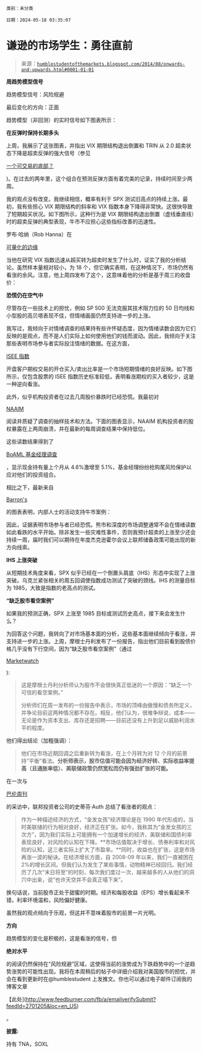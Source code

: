 ```

类别：未分类

日期：2024-05-18 03:35:07

```

# 谦逊的市场学生：勇往直前

> 来源：[`humblestudentofthemarkets.blogspot.com/2014/08/onwards-and-upwards.html#0001-01-01`](https://humblestudentofthemarkets.blogspot.com/2014/08/onwards-and-upwards.html#0001-01-01)

**周趋势模型信号**

趋势模型信号：风险规避

最后变化的方向：正面

趋势模型（非回测）的实时信号如下图表所示：

**在反弹时保持长期多头**

上周，我展示了这张图表，并指出 VIX 期限结构退出倒置和 TRIN 从 2.0 超卖状态下降是超卖反弹的强大信号（参见

[一个可交易的底部？](http://humblestudentofthemarkets.blogspot.com/2014/08/a-tradable-bottom.html)

)。在过去的两年里，这个组合在预测反弹方面有着完美的记录，持续时间至少两周。

我的观点没有改变。我继续相信，概率有利于 SPX 测试旧高点的持续上涨。最初，我有些担心 VIX 期限结构的斜率和 VIX 指数本身下降得非常快。这很快导致了短期超买状况。如下图所示，这种行为是 VIX 期限结构退出倒置（虚线垂直线）时的超卖反弹的典型表现，牛市不应担心这些指标改善的迅速性。

罗布·哈纳（Rob Hanna）在

[可量化的边缘](http://quantifiableedges.com/when-vix-quickly-moves-from-overbought-to-oversold/)

当他在研究 VIX 指数迅速从超买转为超卖时发生了什么时，证实了我的分析结论。虽然样本量相对较小，为 18 个，但它确实表明，在这种情况下，市场仍然有看涨的余风。注意，他上周四发布了这个，这意味着他的分析是基于周三的收盘价：

**恐慌仍在空气中**

尽管存在一些技术上的担忧，例如 SP 500 无法克服其技术阻力位的 50 日均线和小型股的高贝塔表现不佳，但情绪画面仍然支持进一步的上涨。

我写过，我倾向于对情绪调查的结果持有些许怀疑态度，因为情绪读数会因为它们反映的是观点，而不是人们实际上如何使用他们的钱而波动。因此，我倾向于关注那些表明市场参与者实际投注情绪的数据。在这方面，

[ISEE 指数](http://www.ise.com/market-data/isee-index/)

开盘客户期权交易的开仓买入/卖出比率是一个市场短期情绪的良好反映。如下图所示，仅包含股票的 ISEE 指数历史标准较低，表明看涨期权的买入者较少，这是一种逆向看涨。

此外，似乎机构投资者在过去几周股价暴跌时已经恐慌。我最初对

[NAAIM](http://www.naaim.org/newsresources/naaim-exposure-index/)

阅读并质疑了调查的抽样技术和方法。下面的图表显示，NAAIM 机构投资者的股权暴露在上两周崩溃，并在最新的每周调查结果中保持低位。

这些读数结果得到了

[BoAML 基金经理调查](http://www.ifre.com/investors-move-into-cash-bracing-for-market-sell-off/21159608.article)

，显示现金持有量上个月从 4.6%激增至 5.1%，基金经理纷纷抢购尾风险保护以应对他们的投资组合。

相比之下，最新来自

[Barron's](http://online.barrons.com/public/page/9_0210-instrans.html)

的图表表明，内部人士的活动支持牛市案例：

因此，证据表明市场参与者已经恐慌。熊市和深度的市场调整通常不会在情绪读数如此看跌的水平开始。除非发生一些灾难性事件，否则我预计超卖的上涨至少还会持续一周，届时我们可以期待在年度杰克逊霍尔会议上联邦储备政策可能出现的新方向线索。

**IHS 上涨突破**

从短期技术角度来看，SPX 似乎已经在一个倒置头肩底（IHS）形态中实现了上涨突破。乌克兰紧张相关的周五回调使指数成功测试了突破的颈线。IHS 的测量目标为 1985，大致是指数的老高点的测试。

**“缺乏股市看空案例”**

如果我的预测正确，SPX 上涨至 1985 目标或测试历史高点，接下来会发生什么？

为回答这个问题，我转向了对市场基本面的分析，这些基本面继续倾向于看涨，并支持进一步的上涨。上周，摩根士丹利发布了一份报告，指出他们目前看到股债价格几乎没有下行空间，因为“缺乏股市看空案例”（通过

[Marketwatch](http://blogs.marketwatch.com/thetell/2014/08/11/morgan-stanley-theres-a-lack-of-a-bear-case-case-for-stocks/)

):

> 这是摩根士丹利分析师认为股市不会很快真正低迷的一个原因：“缺乏一个可信的看空案例。”
> 
> 分析师们在周一发布的一份报告中表示，市场的顶峰由傲慢和债务所定义，并争论目前这两种情况都不存在。相反，他们认为，很难争辩说，成本——无论是作为资本支出、库存还是招聘——目前还没有上升到足以威胁利润水平的程度。

他们得出结论（加粗强调）：

> 他们在市场近期回调之后重新转为看涨，在上个月转为对 12 个月的前景持“平衡”看法。**分析师表示，股市估值可能会因为经济好转、实际收益率提高（且通胀率低）、美联储政策仍然宽松而仍有强劲扩张的可能。**

在一次与

[巴伦周刊](http://online.barrons.com/news/articles/SB50001424053111904537004580087582887864558)

的采访中，联邦投资者公司的史蒂芬·Auth 总结了看涨者的观点：

> 作为一种描述经济的方式，“金发女孩”经济理论是在 1990 年代形成的，当时美联储的行为相对良好，经济正在扩张。如今，我称其为“金发女孩的三次方”，因为我们实际上可能拥有一个加速增长的经济，美联储和国债利率表现良好，对风险的认知在下降。**市场估值取决于增长、债券利率和对风险的认知，这三者实际上扩大了市盈率。**同时，收益也在扩张，这是市场再涨一波的秘诀。在经济增长方面，自 2008-09 年以来，我们一直被困在 2%的增长区间。但我们认为发生了某些事情，动物精神已经回归。我们经历了几次“末日将至”的时刻，每次我们度过一次，越来越多的人从他们的洞穴中出来，说“也许天空并不会真正塌下来”。

换句话说，当前股市正处于甜蜜的时期。经济和每股收益（EPS）增长看起来不错，利率环境温和，风险偏好健康。

虽然我的观点倾向于乐观，但这并不意味着股市的前景一片光明。

**方向**

趋势模型的变化是积极的，这是看涨的信号，但

**绝对水平**

的阅读仍然保持在“风险规避”区域，这使得当前的涨势成为下跌趋势中的一个逆趋势涨势的可能性出现。我将在本周稍后的帖子中详细介绍我对美国股市的担忧，并会在看到更新时在@humblestudent 上发推文。你也可以通过电子邮件订阅我的博客文章

【此处](http://www.feedburner.com/fb/a/emailverifySubmit?feedId=2701205&loc=en_US)

。

**披露:**

持有 TNA，SOXL
